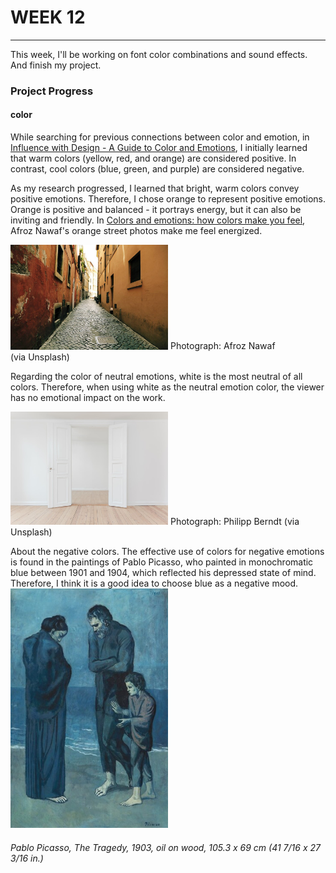 # WEEK 12
***
This week, I'll be working on font color combinations and sound effects. And finish my project.

### Project Progress
#### color
While searching for previous connections between color and emotion, in [Influence with Design - A Guide to Color and Emotions](https://www.toptal.com/designers/ux/colors-and-emotions), I initially learned that warm colors (yellow, red, and orange) are considered positive. In contrast, cool colors (blue, green, and purple) are considered negative.<br>

As my research progressed, I learned that bright, warm colors convey positive emotions. Therefore, I chose orange to represent positive emotions. Orange is positive and balanced - it portrays energy, but it can also be inviting and friendly. In [Colors and emotions: how colors make you feel](https://99designs.com.au/blog/tips/how-color-impacts-emotions-and-behaviors/), Afroz Nawaf's orange street photos make me feel energized.<br>

<img src="https://github.com/GarveyMak123/Slave-to-the-Algorithm/blob/master/week%2012/orange.jpg" width="50%" height="50%"> Photograph: Afroz Nawaf (via Unsplash)<br>

Regarding the color of neutral emotions, white is the most neutral of all colors. Therefore, when using white as the neutral emotion color, the viewer has no emotional impact on the work.<br>

<img src="https://github.com/GarveyMak123/Slave-to-the-Algorithm/blob/master/week%2012/photo-1481277542470-605612bd2d61.jpeg" width="50%" height="50%"> Photograph: Philipp Berndt (via Unsplash)<br>

About the negative colors. The effective use of colors for negative emotions is found in the paintings of Pablo Picasso, who painted in monochromatic blue between 1901 and 1904, which reflected his depressed state of mind. Therefore, I think it is a good idea to choose blue as a negative mood.<br>
<img src="https://github.com/GarveyMak123/Slave-to-the-Algorithm/blob/master/week%2012/46671-primary-0-nativeres.ptif.jpg" width="50%" height="50%"><br> 
###### Pablo Picasso, The Tragedy, 1903, oil on wood, 105.3 x 69 cm (41 7/16 x 27 3/16 in.)<br>

